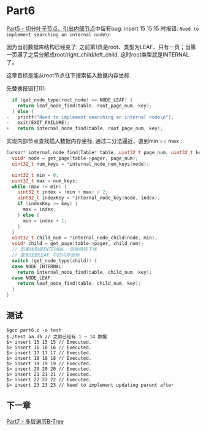 # Part6

[Part5 - 切分叶子节点、引出内部节点](./part5.md)中留有bug: insert 15 15 15 时报错: `Need to implement searching an internal node\n`

因为当前数据库结构已经变了: 之前第1页是root、类型为LEAF、只有一页；当第一页满了之后分解成root/right_child/left_child. 这时root类型就是INTERNAL了。

这章目标是能从root节点往下搜索插入数据内存坐标.

先替换报错打印:

```c
  if (get_node_type(root_node) == NODE_LEAF) {
    return leaf_node_find(table, root_page_num, key);
  } else {
-   printf("Need to implement searching an internal node\n");
-   exit(EXIT_FAILURE);
+   return internal_node_find(table, root_page_num, key);
```

实现内部节点查找插入数据内存坐标, 通过二分法逼近，直到min == max :

```c
Cursor* internal_node_find(Table* table, uint32_t page_num, uint32_t key) {
  void* node = get_page(table->pager, page_num);
  uint32_t num_keys = *internal_node_num_keys(node);

  uint32_t min = 0;
  uint32_t max = num_keys;
  while (max != min) {
    uint32_t index = (min + max) / 2;
    uint32_t indexKey = *internal_node_key(node, index);
    if (indexKey >= key) {
      max = index;
    } else {
      min = index + 1;
    }
  }
  uint32_t child_num = *internal_node_child(node, min);
  void* child = get_page(table->pager, child_num);
  // 如果找到是INTERNAL，则继续往下找
  // 直到找到LEAF 中的内存坐标
  switch (get_node_type(child)) {
  case NODE_INTERNAL:
    return internal_node_find(table, child_num, key);
  case NODE_LEAF:
    return leaf_node_find(table, child_num, key);
  }
}
```

## 测试

    $gcc part6.c -o test
    $./test aa.db // 之前已经有 1 ~ 14 数据
    $> insert 15 15 15 // Executed.
    $> insert 16 16 16 // Executed.
    $> insert 17 17 17 // Executed.
    $> insert 18 18 18 // Executed.
    $> insert 19 19 19 // Executed.
    $> insert 20 20 20 // Executed.
    $> insert 21 21 21 // Executed.
    $> insert 22 22 22 // Executed.
    $> insert 23 23 23 // Need to implement updating parent after

## 下一章

[Part7 - 多层遍历B-Tree](./part7.md)